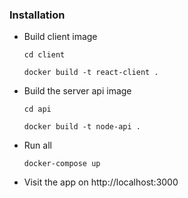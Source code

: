 ### Installation
- Build client image

    ```cd client```
    
    ```docker build -t react-client .```

- Build the server api image

    ```cd api```
    
    ```docker build -t node-api .```

- Run all

    ```docker-compose up```

- Visit the app on http://localhost:3000

